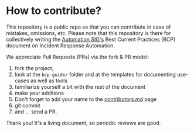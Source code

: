 # How to contribute?

This repository is a public repo so that you can contribute in case of mistakes, omissions, etc.
Please note that this repository is there for collectively writing the [Automation SIG's](https://www.first.org/global/sigs/automation/) Best Current Practices (BCP) document on 
Incident Response Automation.

We appreciate Pull Requests (PRs) via the fork & PR model: 

1. fork the project, 
2. look at the `bcp-guide/` folder and at the templates for documenting use-cases as well as tools
3. familiarize yourself a bit with the rest of the document
4. make your additions
5. Don't forget to add your name to the [contributors.md](bcp-guide/contributors.md) page
6. git commit
7. and ... send a PR.

Thank you!
It's a living document, so periodic reviews are good.

